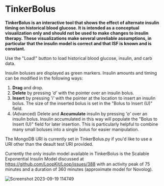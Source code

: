 # TinkerBolus
**TinkerBolus is an interactive tool that shows the effect of alternate insulin timing on historical blood glucose.  It is intended as a conceptual visualization only and should not be used to make changes to insulin therapy.  These visualizations make several unreliable assumptions, in particular that the insulin model is correct and that ISF is known and is constant.**

Use the "Load!" button to load historical blood glucose, insulin, and carb data.

Insulin boluses are displayed as green markers.  Insulin amounts and timing can be modified in the following ways:
1. **Drag** and drop.
2. **Delete** by pressing  _'d'_  with the pointer over an insulin bolus.
3. **Insert** by pressing  _'i'_  with the pointer at the location to insert an insulin bolus.  The size of the inserted bolus is set in the "Bolus to Insert (U)" field.
4. (Advanced) Delete and **Accumulate** insulin by pressing  _'a'_  over an insulin bolus.  Insulin accumulated in this way will populate the "Bolus to Insert (U)" field for later insertion.  This is particularly helpful to combine many small boluses into a single bolus for easier manipulation.

The MongoDB URI is currently set in TinkerBolus.py if you'd like to use a URI other than the deault test URI provided.

Currently the only insulin model available in TinkerBolus is the Scalable Exponential Insulin Model discussed at <https://github.com/LoopKit/Loop/issues/388> with an activity peak of 75 minutes and a duration of 360 minutes (approximate model for Novolog).

![Screenshot 2023-09-19 114749](https://github.com/bedtime4bonzos/TinkerBolus/assets/6617751/4039aa05-c1bc-4736-91b9-ae400a5cf074)
